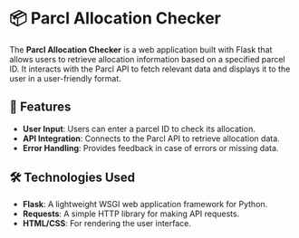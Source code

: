 # 📦 Parcl Allocation Checker

The **Parcl Allocation Checker** is a web application built with Flask that allows users to retrieve allocation information based on a specified parcel ID. It interacts with the Parcl API to fetch relevant data and displays it to the user in a user-friendly format.

## 🚀 Features

- **User Input**: Users can enter a parcel ID to check its allocation.
- **API Integration**: Connects to the Parcl API to retrieve allocation data.
- **Error Handling**: Provides feedback in case of errors or missing data.

## 🛠️ Technologies Used

- **Flask**: A lightweight WSGI web application framework for Python.
- **Requests**: A simple HTTP library for making API requests.
- **HTML/CSS**: For rendering the user interface.
